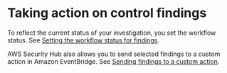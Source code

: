 # Taking action on control findings<a name="control-finding-take-action"></a>

To reflect the current status of your investigation, you set the workflow status\. See [Setting the workflow status for findings](finding-workflow-status.md)\.

AWS Security Hub also allows you to send selected findings to a custom action in Amazon EventBridge\. See [Sending findings to a custom action](finding-send-to-custom-action.md)\.